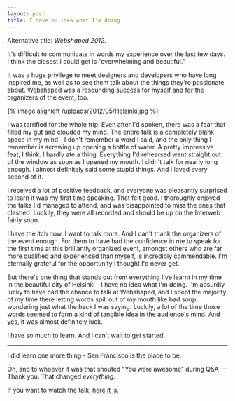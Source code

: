 ```yaml
---
layout: post
title: I have no idea what I'm doing
---
```


Alternative title: _Webshaped 2012._

It's difficult to communicate in words my experience over the last few days. I think the closest I could get is “overwhelming and beautiful.”

It was a huge privilege to meet designers and developers who have long inspired me, as well as to see them talk about the things they're passionate about. Webshaped was a resounding success for myself and for the organizers of the event, too.

{% image alignleft /uploads/2012/05/Helsinki.jpg %}

I was terrified for the whole trip. Even after I'd spoken, there was a fear that filled my gut and clouded my mind. The entire talk is a completely blank space in my mind - I don't remember a word I said, and the only thing I remember is screwing up opening a bottle of water. A pretty impressive feat, I think. I hardly ate a thing. Everything I'd rehearsed went straight out of the window as soon as I opened my mouth. I didn't talk for nearly long enough. I almost definitely said some stupid things. And I loved every second of it.

I received a lot of positive feedback, and everyone was pleasantly surprised to learn it was my first time speaking. That felt good. I thoroughly enjoyed the talks I'd managed to attend, and was disappointed to miss the ones that clashed. Luckily, they were all recorded and should be up on the Interweb fairly soon.

I have the itch now. I want to talk more. And I can't thank the organizers of the event enough. For them to have had the confidence in me to speak for the first time at this brilliantly organized event, amongst others who are far more qualified and experienced than myself, is incredibly commendable. I'm eternally grateful for the opportunity I thought I'd never get.

But there's one thing that stands out from everything I've learnt in my time in the beautiful city of Helsinki - I have no idea what I'm doing. I'm absurdly lucky to have had the chance to talk at Webshaped, and I spent the majority of my time there letting words spill out of my mouth like bad soup, wondering just what the heck I was saying. Luckily, a lot of the time those words seemed to form a kind of tangible idea in the audience's mind. And yes, it was almost definitely luck.

I have so much to learn. And I can't wait to get started.



* * *



I did learn one more thing - San Francisco is the place to be.

Oh, and to whoever it was that shouted “You were awesome” during Q&A — Thank you. That changed _everything._

If you want to watch the talk, [here it is](http://vimeo.com/48593064).
